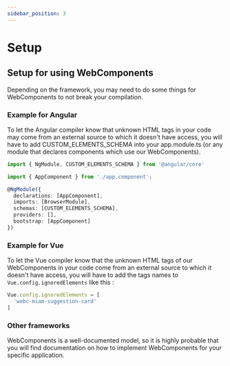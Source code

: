 ```yaml
---
sidebar_position: 3
---
```


# Setup

## Setup for using WebComponents

Depending on the framework, you may need to do some things for WebComponents to not break your compilation.

### Example for Angular

To let the Angular compiler know that unknown HTML tags in your code may come from an external source to which it doesn't have access, you will have to add CUSTOM_ELEMENTS_SCHEMA into your app.module.ts (or any module that declares components which use our WebComponents).


```typescript
import { NgModule, CUSTOM_ELEMENTS_SCHEMA } from '@angular/core'

import { AppComponent } from './app.component';

@NgModule({
  declarations: [AppComponent],
  imports: [BrowserModule],
  schemas: [CUSTOM_ELEMENTS_SCHEMA],
  providers: [],
  bootstrap: [AppComponent]
})
```

### Example for Vue

To let the Vue compiler know that the unknown HTML tags of our WebComponents in your code come from an external source to which it doesn't have access, you will have to add the tags names to `Vue.config.ignoredElements` like this :

```javascript
Vue.config.ignoredElements = [
  'webc-miam-suggestion-card'
]
```

### Other frameworks

WebComponents is a well-documented model, so it is highly probable that you will find documentation on how to implement WebComponents for your specific application.
